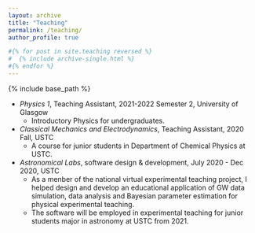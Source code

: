 ```yaml
---
layout: archive
title: "Teaching"
permalink: /teaching/
author_profile: true

#{% for post in site.teaching reversed %}
#  {% include archive-single.html %}
#{% endfor %}
---
```


{% include base_path %}

* *Physics 1*, Teaching Assistant, 2021-2022 Semester 2, University of Glasgow
    * Introductory Physics for undergraduates.
* *Classical Mechanics and Electrodynamics*, Teaching Assistant, 2020 Fall, USTC
    * A course for junior students in Department of Chemical Physics at USTC.
* *Astronomical Labs*, software design & development, July 2020 - Dec 2020, USTC
    * As a menber of the national virtual experimental teaching project, I helped design and develop an educational application of GW data simulation, data analysis and Bayesian parameter estimation for physical experimental teaching.
    * The software will be employed in experimental teaching for junior students major in astronomy at USTC from 2021.
